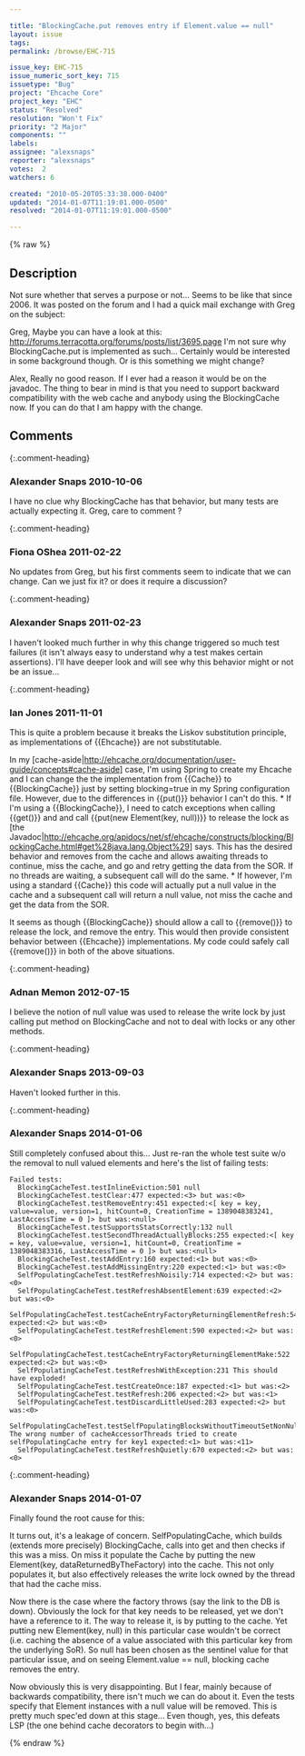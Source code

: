 ```yaml
---

title: "BlockingCache.put removes entry if Element.value == null"
layout: issue
tags: 
permalink: /browse/EHC-715

issue_key: EHC-715
issue_numeric_sort_key: 715
issuetype: "Bug"
project: "Ehcache Core"
project_key: "EHC"
status: "Resolved"
resolution: "Won't Fix"
priority: "2 Major"
components: ""
labels: 
assignee: "alexsnaps"
reporter: "alexsnaps"
votes:  2
watchers: 6

created: "2010-05-20T05:33:38.000-0400"
updated: "2014-01-07T11:19:01.000-0500"
resolved: "2014-01-07T11:19:01.000-0500"

---
```




{% raw %}



## Description

<div markdown="1" class="description">

Not sure whether that serves a purpose or not... Seems to be like that since 2006.
It was posted on the forum and I had a quick mail exchange with Greg on the subject:

Greg,
Maybe you can have a look at this:
http://forums.terracotta.org/forums/posts/list/3695.page
I'm not sure why BlockingCache.put is implemented as such... Certainly would be interested in some background though. Or is this something we might change?


Alex,
Really no good reason. If I ever had a reason it would be on the javadoc. The thing to bear in mind is that you need to support backward compatibility with the web cache and anybody using the BlockingCache now. If you can do that I am happy with the change.

</div>

## Comments


{:.comment-heading}
### **Alexander Snaps** <span class="date">2010-10-06</span>

<div markdown="1" class="comment">

I have no clue why BlockingCache has that behavior, but many tests are actually expecting it.
Greg, care to comment ?

</div>


{:.comment-heading}
### **Fiona OShea** <span class="date">2011-02-22</span>

<div markdown="1" class="comment">

No updates from Greg, but his first comments seem to indicate that we can change. Can we just fix it? or does it require a discussion?

</div>


{:.comment-heading}
### **Alexander Snaps** <span class="date">2011-02-23</span>

<div markdown="1" class="comment">

I haven't looked much further in why this change triggered so much test failures (it isn't always easy to understand why a test makes certain assertions). I'll have deeper look and will see why this behavior might or not be an issue...

</div>


{:.comment-heading}
### **Ian Jones** <span class="date">2011-11-01</span>

<div markdown="1" class="comment">

This is quite a problem because it breaks the Liskov substitution principle, as implementations of \{\{Ehcache\}\} are not substitutable. 

In my [cache-aside|http://ehcache.org/documentation/user-guide/concepts#cache-aside] case, I'm using Spring to create my Ehcache and I can change the the implementation from \{\{Cache\}\} to \{\{BlockingCache\}\} just by setting blocking=true in my Spring configuration file. However, due to the differences in \{\{put()\}\} behavior I can't do this. 
\* If I'm using a \{\{BlockingCache\}\}, I need to catch exceptions when calling \{\{get()\}\} and and call \{\{put(new Element(key, null))\}\} to release the lock as [the Javadoc|http://ehcache.org/apidocs/net/sf/ehcache/constructs/blocking/BlockingCache.html#get%28java.lang.Object%29] says. This has the desired behavior and removes from the cache and allows awaiting threads to continue, miss the cache, and go and retry getting the data from the SOR. If no threads are waiting, a subsequent call will do the same. 
\* If however, I'm using a standard \{\{Cache\}\} this code will actually put a null value in the cache and a subsequent call will return a null value, not miss the cache and get the data from the SOR.

It seems as though \{\{BlockingCache\}\} should allow a call to \{\{remove()\}\} to release the lock, and remove the entry. This would then provide consistent behavior between \{\{Ehcache\}\} implementations. My code could safely call \{\{remove()\}\} in both of the above situations.

</div>


{:.comment-heading}
### **Adnan Memon** <span class="date">2012-07-15</span>

<div markdown="1" class="comment">

I believe the notion of null value was used to release the write lock by just calling put method on BlockingCache and not to deal with locks or any other methods.

</div>


{:.comment-heading}
### **Alexander Snaps** <span class="date">2013-09-03</span>

<div markdown="1" class="comment">

Haven't looked further in this. 

</div>


{:.comment-heading}
### **Alexander Snaps** <span class="date">2014-01-06</span>

<div markdown="1" class="comment">

Still completely confused about this... 
Just re-ran the whole test suite w/o the removal to null valued elements and here's the list of failing tests:

```
Failed tests: 
  BlockingCacheTest.testInlineEviction:501 null
  BlockingCacheTest.testClear:477 expected:<3> but was:<0>
  BlockingCacheTest.testRemoveEntry:451 expected:<[ key = key, value=value, version=1, hitCount=0, CreationTime = 1389048383241, LastAccessTime = 0 ]> but was:<null>
  BlockingCacheTest.testSupportsStatsCorrectly:132 null
  BlockingCacheTest.testSecondThreadActuallyBlocks:255 expected:<[ key = key, value=value, version=1, hitCount=0, CreationTime = 1389048383316, LastAccessTime = 0 ]> but was:<null>
  BlockingCacheTest.testAddEntry:160 expected:<1> but was:<0>
  BlockingCacheTest.testAddMissingEntry:220 expected:<1> but was:<0>
  SelfPopulatingCacheTest.testRefreshNoisily:714 expected:<2> but was:<0>
  SelfPopulatingCacheTest.testRefreshAbsentElement:639 expected:<2> but was:<0>
  SelfPopulatingCacheTest.testCacheEntryFactoryReturningElementRefresh:547 expected:<2> but was:<0>
  SelfPopulatingCacheTest.testRefreshElement:590 expected:<2> but was:<0>
  SelfPopulatingCacheTest.testCacheEntryFactoryReturningElementMake:522 expected:<2> but was:<0>
  SelfPopulatingCacheTest.testRefreshWithException:231 This should have exploded!
  SelfPopulatingCacheTest.testCreateOnce:187 expected:<1> but was:<2>
  SelfPopulatingCacheTest.testRefresh:206 expected:<2> but was:<1>
  SelfPopulatingCacheTest.testDiscardLittleUsed:283 expected:<2> but was:<0>
  SelfPopulatingCacheTest.testSelfPopulatingBlocksWithoutTimeoutSetNonNull:441 The wrong number of cacheAccessorThreads tried to create selfPopulatingCache entry for key1 expected:<1> but was:<11>
  SelfPopulatingCacheTest.testRefreshQuietly:670 expected:<2> but was:<0>
```


</div>


{:.comment-heading}
### **Alexander Snaps** <span class="date">2014-01-07</span>

<div markdown="1" class="comment">

Finally found the root cause for this:

It turns out, it's a leakage of concern. SelfPopulatingCache, which builds (extends more precisely) BlockingCache, calls into get and then checks if this was a miss. On miss it populate the Cache by putting the new Element(key, dataReturnedByTheFactory) into the cache. This not only populates it, but also effectively releases the write lock owned by the thread that had the cache miss.

Now there is the case where the factory throws (say the link to the DB is down). Obviously the lock for that key needs to be released, yet we don't have a reference to it. The way to release it, is by putting to the cache. Yet putting new Element(key, null) in this particular case wouldn't be correct (i.e. caching the absence of a value associated with this particular key from the underlying SoR). So null has been chosen as the sentinel value for that particular issue, and on seeing Element.value == null, blocking cache removes the entry.

Now obviously this is very disappointing. But I fear, mainly because of backwards compatibility, there isn't much we can do about it. Even the tests specify that Element instances with a null value will be removed. This is pretty much spec'ed down at this stage... Even though, yes, this defeats LSP (the one behind cache decorators to begin with...)

</div>



{% endraw %}
